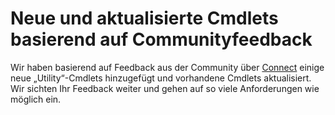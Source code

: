 # Neue und aktualisierte Cmdlets basierend auf Communityfeedback 
Wir haben basierend auf Feedback aus der Community über [Connect](https://connect.microsoft.com/powershell) einige neue „Utility“-Cmdlets hinzugefügt und vorhandene Cmdlets aktualisiert. Wir sichten Ihr Feedback weiter und gehen auf so viele Anforderungen wie möglich ein.


<!--HONumber=Aug16_HO3-->


